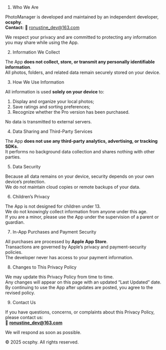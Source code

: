 
 1. Who We Are

PhotoManager is developed and maintained by an independent developer, **ocsphy**.  
**Contact:** 📧 ronustine_dev@163.com  

We respect your privacy and are committed to protecting any information you may share while using the App.



 2. Information We Collect

The App **does not collect, store, or transmit any personally identifiable information**.  
All photos, folders, and related data remain securely stored on your device.

 3. How We Use Information

All information is used **solely on your device** to:
1. Display and organize your local photos;  
2. Save ratings and sorting preferences;  
3. Recognize whether the Pro version has been purchased.

No data is transmitted to external servers.



 4. Data Sharing and Third-Party Services

The App **does not use any third-party analytics, advertising, or tracking SDKs.**  
It performs no background data collection and shares nothing with other parties.



 5. Data Security

Because all data remains on your device, security depends on your own device’s protection.  
We do not maintain cloud copies or remote backups of your data.



 6. Children’s Privacy

The App is not designed for children under 13.  
We do not knowingly collect information from anyone under this age.  
If you are a minor, please use the App under the supervision of a parent or guardian.



 7. In-App Purchases and Payment Security

All purchases are processed by **Apple App Store**.  
Transactions are governed by Apple’s privacy and payment-security policies.  
The developer never has access to your payment information.



 8. Changes to This Privacy Policy

We may update this Privacy Policy from time to time.  
Any changes will appear on this page with an updated “Last Updated” date.  
By continuing to use the App after updates are posted, you agree to the revised policy.



 9. Contact Us

If you have questions, concerns, or complaints about this Privacy Policy, please contact us:  
📧 **ronustine_dev@163.com**

We will respond as soon as possible.



© 2025 ocsphy. All rights reserved.
